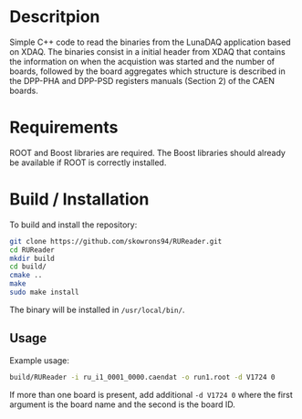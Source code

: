 # Descritpion

Simple C++ code to read the binaries from the LunaDAQ application based on XDAQ. The binaries consist in a initial header from XDAQ that contains the information on when the acquistion was started and the number of boards, followed by the board aggregates which structure is described in the DPP-PHA and DPP-PSD registers manuals (Section 2) of the CAEN boards.

# Requirements

ROOT and Boost libraries are required. The Boost libraries should already be available if ROOT is correctly installed.

# Build / Installation

To build and install the repository:

```bash
git clone https://github.com/skowrons94/RUReader.git
cd RUReader
mkdir build 
cd build/
cmake ..
make 
sudo make install
```

The binary will be installed in ```/usr/local/bin/```.

## Usage
Example usage:

```bash
build/RUReader -i ru_i1_0001_0000.caendat -o run1.root -d V1724 0
```

If more than one board is present, add additional ```-d V1724 0``` where the first argument is the board name and the second is the board ID.
